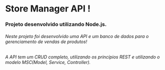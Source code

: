 #  Store Manager API ! 

### Projeto desenvolvido utilizando Node.js.

###### Neste projeto foi desenvolvido uma API e um banco de dados para o gerenciamento de vendas de produtos!

###### A API tem um CRUD completo, utilizando os princípios REST e utilizando o modelo MSC(Model, Service, Controller).

